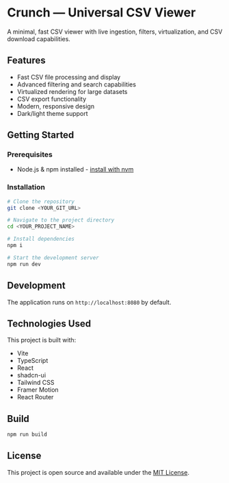# Crunch — Universal CSV Viewer

A minimal, fast CSV viewer with live ingestion, filters, virtualization, and CSV download capabilities.

## Features

- Fast CSV file processing and display
- Advanced filtering and search capabilities
- Virtualized rendering for large datasets
- CSV export functionality
- Modern, responsive design
- Dark/light theme support

## Getting Started

### Prerequisites

- Node.js & npm installed - [install with nvm](https://github.com/nvm-sh/nvm#installing-and-updating)

### Installation

```sh
# Clone the repository
git clone <YOUR_GIT_URL>

# Navigate to the project directory
cd <YOUR_PROJECT_NAME>

# Install dependencies
npm i

# Start the development server
npm run dev
```

## Development

The application runs on `http://localhost:8080` by default.

## Technologies Used

This project is built with:

- Vite
- TypeScript
- React
- shadcn-ui
- Tailwind CSS
- Framer Motion
- React Router

## Build

```sh
npm run build
```

## License

This project is open source and available under the [MIT License](LICENSE).